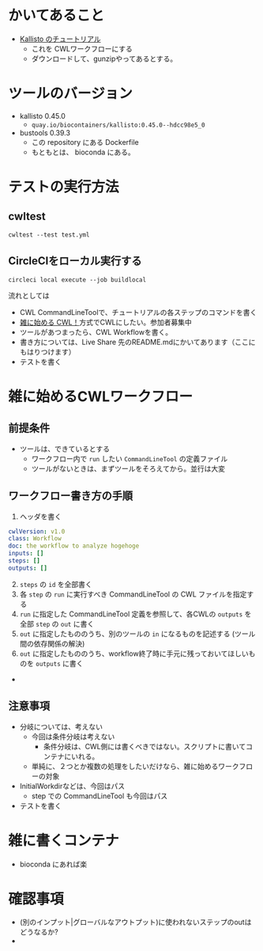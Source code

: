 # かいてあること

- [Kallisto のチュートリアル](https://www.kallistobus.tools/getting_started.html)
  - これを CWLワークフローにする
  - ダウンロードして、gunzipやってあるとする。

# ツールのバージョン

- kallisto 0.45.0
  - `quay.io/biocontainers/kallisto:0.45.0--hdcc98e5_0`
- bustools 0.39.3
  - この repository にある Dockerfile
  - もともとは、 bioconda にある。

# テストの実行方法

## cwltest

```
cwltest --test test.yml
```

## CircleCIをローカル実行する

```
circleci local execute --job buildlocal
```


流れとしては
- CWL CommandLineToolで、チュートリアルの各ステップのコマンドを書く
 - [雑に始める CWL！](https://qiita.com/tm_tn/items/4956f5ca523f7f49f386)方式でCWLにしたい。参加者募集中
- ツールがあつまったら、CWL Workflowを書く。
 - 書き方については、Live Share 先のREADME.mdにかいてあります（ここにもはりつけます）
- テストを書く



# 雑に始めるCWLワークフロー

## 前提条件

- ツールは、できているとする
  - ワークフロー内で `run` したい `CommandLineTool` の定義ファイル
  - ツールがないときは、まずツールをそろえてから。並行は大変


##  ワークフロー書き方の手順

1. ヘッダを書く

```yaml
cwlVersion: v1.0
class: Workflow
doc: the workflow to analyze hogehoge
inputs: []
steps: []
outputs: []
```
2. `steps` の `id` を全部書く
3. 各 `step` の `run` に実行すべき CommandLineTool の CWL ファイルを指定する
4. `run` に指定した CommandLineTool 定義を参照して、各CWLの `outputs` を全部 `step` の `out` に書く
5. `out` に指定したもののうち、別のツールの `in` になるものを記述する (ツール間の依存関係の解決)
6. `out` に指定したもののうち、workflow終了時に手元に残っておいてほしいものを `outputs` に書く
  - 

## 注意事項

- 分岐については、考えない
  - 今回は条件分岐は考えない
    - 条件分岐は、CWL側には書くべきではない。スクリプトに書いてコンテナにいれる。
  - 単純に、２つとか複数の処理をしたいだけなら、雑に始めるワークフローの対象
- InitialWorkdirなどは、今回はパス
  - step での CommandLineTool も今回はパス
- テストを書く


# 雑に書くコンテナ

- bioconda にあれば楽




# 確認事項

- (別のインプット|グローバルなアウトプット)に使われないステップのoutはどうなるか?
- 
